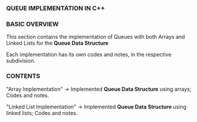 ### QUEUE IMPLEMENTATION IN C++ ###

### BASIC OVERVIEW ### 

This section contains the implementation of Queues with both Arrays and Linked Lists for the **Queue Data Structure**

Each implementation has its own codes and notes, in the respective subdivision.

### CONTENTS ###

"Array Implementation" -> Implemented **Queue Data Structure** using arrays; Codes and notes.

"Linked List Implementation" -> Implemented **Queue Data Structure** using linked lists; Codes and notes.

